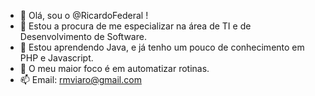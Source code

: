 - 👋 Olá, sou o @RicardoFederal !
- 👀 Estou a procura de me especializar na área de TI e de Desenvolvimento de Software.
- 🌱 Estou aprendendo Java, e já tenho um pouco de conhecimento em PHP e Javascript.
- 💞️ O meu maior foco é em automatizar rotinas.
- 📫 Email: rmviaro@gmail.com

<!---
RicardoFederal/RicardoFederal is a ✨ special ✨ repository because its `README.md` (this file) appears on your GitHub profile.
You can click the Preview link to take a look at your changes.
--->
